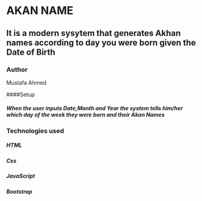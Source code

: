 # AKAN NAME

## It is a modern sysytem that generates Akhan names according to day you were born given the Date of Birth

### Author
Mustafa Ahmed

 ####Setup

 ##### When the user inputs Date,Month and Year the system tells him/her which day of the week they were born and their Akan Names

 ### Technologies used
  ##### HTML
  ##### Css
  ##### JavaScript
  ##### Bootstrap
  

